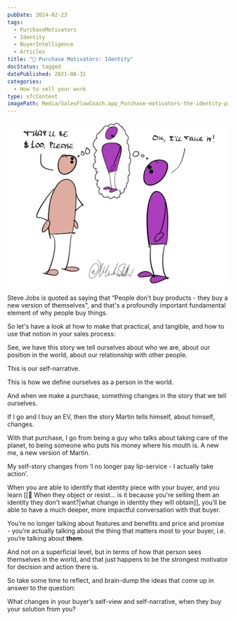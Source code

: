 ```yaml
---
pubDate: 2024-02-23
tags:
  - PurchaseMotivators
  - Identity
  - BuyerIntelligence
  - Articles
title: "📄 Purchase Motivators: Identity"
docStatus: tagged
datePublished: 2021-08-31
categories:
  - How to sell your work
type: sfcContent
imagePath: Media/SalesFlowCoach.app_Purchase-motivators-the-identity-piece_MartinStellar.jpeg
---
```


![](Media/SalesFlowCoach.app_Purchase-motivators-the-identity-piece_MartinStellar.jpeg)

Steve Jobs is quoted as saying that “People don't buy products - they buy a new version of themselves", and that's a profoundly important fundamental element of why people buy things.

So let's have a look at how to make that practical, and tangible, and how to use that notion in your sales process:

See, we have this story we tell ourselves about who we are, about our position in the world, about our relationship with other people.

This is our self-narrative.

This is how we define ourselves as a person in the world.

And when we make a purchase, something changes in the story that we tell ourselves.

If I go and I buy an EV, then the story Martin tells himself, about himself, changes.

With that purchase, I go from being a guy who talks about taking care of the planet, to being someone who puts his money where his mouth is. A new me, a new version of Martin.

My self-story changes from ‘I no longer pay lip-service - I actually take action’.

When you are able to identify that identity piece with your buyer, and you learn [[📄 When they object or resist... is it because you're selling them an identity they don't want?|what change in identity they will obtain]], you’ll be able to have a much deeper, more impactful conversation with that buyer.

You’re no longer talking about features and benefits and price and promise - you’re actually talking about the thing that matters most to your buyer, i.e. you’re talking about **them**.

And not on a superficial level, but in terms of how that person sees themselves in the world, and that just happens to be the strongest motivator for decision and action there is.

So take some time to reflect, and brain-dump the ideas that come up in answer to the question:

What changes in your buyer’s self-view and self-narrative, when they buy your solution from you?
